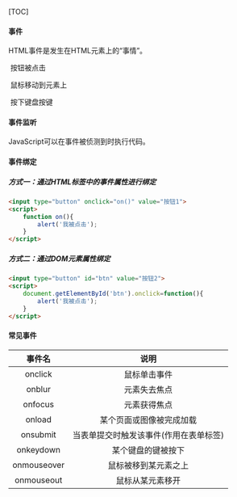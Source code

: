 [TOC]

#### 事件

HTML事件是发生在HTML元素上的“事情”。

​	按钮被点击

​	鼠标移动到元素上

​	按下键盘按键

#### 事件监听

JavaScript可以在事件被侦测到时执行代码。

#### 事件绑定

##### 方式一：通过HTML标签中的事件属性进行绑定

```html
<input type="button" onclick="on()" value="按钮1">
<script>
	function on(){
        alert('我被点击');
    }
</script>
```

##### 方式二：通过DOM元素属性绑定

```html
<input type="button" id="btn" value="按钮2">
<script>
	document.getElementById('btn').onclick=function(){
        alert('我被点击');
    }
</script>
```

#### 常见事件

|   事件名    |                  说明                  |
| :---------: | :------------------------------------: |
|   onclick   |              鼠标单击事件              |
|   onblur    |              元素失去焦点              |
|   onfocus   |              元素获得焦点              |
|   onload    |        某个页面或图像被完成加载        |
|  onsubmit   | 当表单提交时触发该事件(作用在表单标签) |
|  onkeydown  |           某个键盘的键被按下           |
| onmouseover |          鼠标被移到某元素之上          |
| onmouseout  |            鼠标从某元素移开            |

